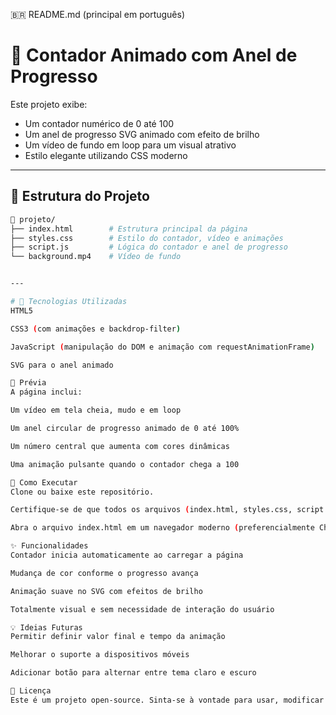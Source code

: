 🇧🇷 README.md (principal em português)

# 🎯 Contador Animado com Anel de Progresso

Este projeto exibe:

- Um contador numérico de 0 até 100
- Um anel de progresso SVG animado com efeito de brilho
- Um vídeo de fundo em loop para um visual atrativo
- Estilo elegante utilizando CSS moderno

---

## 📂 Estrutura do Projeto

```bash
📁 projeto/
├── index.html        # Estrutura principal da página
├── styles.css        # Estilo do contador, vídeo e animações
├── script.js         # Lógica do contador e anel de progresso
└── background.mp4    # Vídeo de fundo


---

# 🔧 Tecnologias Utilizadas
HTML5

CSS3 (com animações e backdrop-filter)

JavaScript (manipulação do DOM e animação com requestAnimationFrame)

SVG para o anel animado

📸 Prévia
A página inclui:

Um vídeo em tela cheia, mudo e em loop

Um anel circular de progresso animado de 0 até 100%

Um número central que aumenta com cores dinâmicas

Uma animação pulsante quando o contador chega a 100

🚀 Como Executar
Clone ou baixe este repositório.

Certifique-se de que todos os arquivos (index.html, styles.css, script.js e background.mp4) estejam na mesma pasta.

Abra o arquivo index.html em um navegador moderno (preferencialmente Chrome ou Firefox).

✨ Funcionalidades
Contador inicia automaticamente ao carregar a página

Mudança de cor conforme o progresso avança

Animação suave no SVG com efeitos de brilho

Totalmente visual e sem necessidade de interação do usuário

💡 Ideias Futuras
Permitir definir valor final e tempo da animação

Melhorar o suporte a dispositivos móveis

Adicionar botão para alternar entre tema claro e escuro

📝 Licença
Este é um projeto open-source. Sinta-se à vontade para usar, modificar e distribuir.

